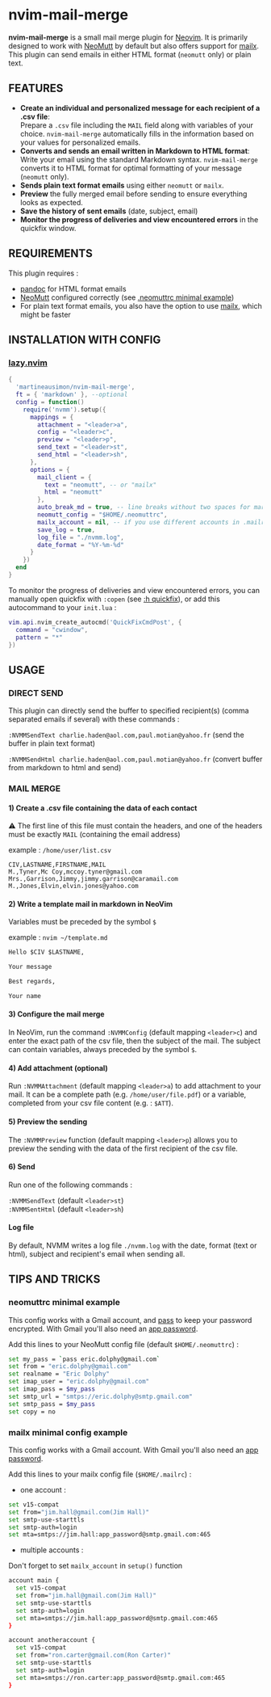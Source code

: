 # nvim-mail-merge

**nvim-mail-merge** is a small mail merge plugin for [Neovim](https://github.com/neovim/neovim). It is primarily designed to work with [NeoMutt](https://github.com/neomutt) by default but also offers support for [mailx](https://linux.die.net/man/1/mailx). This plugin can send emails in either HTML format (`neomutt` only) or plain text.

## FEATURES

* **Create an individual and personalized message for each recipient of a .csv file**:  
Prepare a `.csv` file including the `MAIL` field along with variables of your choice. `nvim-mail-merge` automatically fills in the information based on your values for personalized emails.
* **Converts and sends an email written in Markdown to HTML format**:  
Write your email using the standard Markdown syntax. `nvim-mail-merge` converts it to HTML format for optimal formatting of your message (`neomutt` only).
* **Sends plain text format emails** using either `neomutt` or `mailx`.
* **Preview** the fully merged email before sending to ensure everything looks as expected.
* **Save the history of sent emails** (date, subject, email)
* **Monitor the progress of deliveries and view encountered errors** in the quickfix window.

## REQUIREMENTS

This plugin requires :

* [pandoc](https://github.com/jgm/pandoc) for HTML format emails
* [NeoMutt](https://github.com/neomutt) configured correctly (see [.neomuttrc minimal example](https://github.com/martineausimon/nvim-mail-merge#neomuttrc-minimal-example))
* For plain text format emails, you also have the option to use [mailx](https://linux.die.net/man/1/mailx), which might be faster

## INSTALLATION WITH CONFIG

### [lazy.nvim](https://github.com/folke/lazy.nvim)

```lua 
{ 
  'martineausimon/nvim-mail-merge',
  ft = { 'markdown' }, --optional
  config = function()
    require('nvmm').setup({
      mappings = {
        attachment = "<leader>a",
        config = "<leader>c",
        preview = "<leader>p",
        send_text = "<leader>st",
        send_html = "<leader>sh",
      },
      options = {
        mail_client = {
          text = "neomutt", -- or "mailx"
          html = "neomutt"
        },
        auto_break_md = true, -- line breaks without two spaces for markdown
        neomutt_config = "$HOME/.neomuttrc",
        mailx_account = nil, -- if you use different accounts in .mailrc
        save_log = true,
        log_file = "./nvmm.log",
        date_format = "%Y-%m-%d"
      }
    })
  end
}
```

To monitor the progress of deliveries and view encountered errors, you can manually open quickfix with `:copen` (see [:h quickfix](https://vimhelp.org/quickfix.txt.html#quickfix)), or add this autocommand to your `init.lua` :

```lua
vim.api.nvim_create_autocmd('QuickFixCmdPost', { 
  command = "cwindow",
  pattern = "*"
})
```

## USAGE

### DIRECT SEND

This plugin can directly send the buffer to specified recipient(s) (comma separated emails if several) with these commands :

`:NVMMSendText charlie.haden@aol.com,paul.motian@yahoo.fr` (send the buffer in plain text format)  

`:NVMMSendHtml charlie.haden@aol.com,paul.motian@yahoo.fr` (convert buffer from markdown to html and send)

### MAIL MERGE

#### 1) Create a .csv file containing the data of each contact

⚠ The first line of this file must contain the headers, and one of the headers must be exactly `MAIL` (containing the email address)

example : `/home/user/list.csv`

```csv
CIV,LASTNAME,FIRSTNAME,MAIL
M.,Tyner,Mc Coy,mccoy.tyner@gmail.com
Mrs.,Garrison,Jimmy,jimmy.garrison@caramail.com
M.,Jones,Elvin,elvin.jones@yahoo.com
```
#### 2) Write a template mail in markdown in NeoVim

Variables must be preceded by the symbol `$`

example : `nvim ~/template.md`

```markdown
Hello $CIV $LASTNAME,

Your message

Best regards,

Your name
```

#### 3) Configure the mail merge

In NeoVim, run the command `:NVMMConfig` (default mapping `<leader>c`) and enter the exact path of the csv file, then the subject of the mail. The subject can contain variables, always preceded by the symbol `$`.

#### 4) Add attachment (optional)

Run `:NVMMAttachment` (default mapping `<leader>a`) to add attachment to your mail. It can be a complete path (e.g. `/home/user/file.pdf`) or a variable, completed from your csv file content (e.g. : `$ATT`).

#### 5) Preview the sending

The `:NVMMPreview` function (default mapping `<leader>p`) allows you to preview the sending with the data of the first recipient of the csv file.

#### 6) Send

Run one of the following commands :

`:NVMMSendText` (default `<leader>st`)  
`:NVMMSentHtml` (default `<leader>sh`)

#### Log file

By default, NVMM writes a log file `./nvmm.log` with the date, format (text or html), subject and recipient's email when sending all.

## TIPS AND TRICKS

### neomuttrc minimal example

This config works with a Gmail account, and [pass](https://wiki.archlinux.org/title/Pass) to keep your password encrypted. With Gmail you'll also need an [app password](https://support.google.com/accounts/answer/185833?hl=en).

Add this lines to your NeoMutt config file (default `$HOME/.neomuttrc`) :

```bash
set my_pass = `pass eric.dolphy@gmail.com`
set from = "eric.dolphy@gmail.com"
set realname = "Eric Dolphy"
set imap_user = "eric.dolphy@gmail.com"
set imap_pass = $my_pass
set smtp_url = "smtps://eric.dolphy@smtp.gmail.com"
set smtp_pass = $my_pass
set copy = no
```

### mailx minimal config example

This config works with a Gmail account. With Gmail you'll also need an [app password](https://support.google.com/accounts/answer/185833?hl=en).

Add this lines to your mailx config file (`$HOME/.mailrc`) :

* one account :

```bash
set v15-compat
set from="jim.hall@gmail.com(Jim Hall)"
set smtp-use-starttls
set smtp-auth=login
set mta=smtps://jim.hall:app_password@smtp.gmail.com:465
```

* multiple accounts :  

Don't forget to set `mailx_account` in `setup()` function

```bash
account main {
  set v15-compat
  set from="jim.hall@gmail.com(Jim Hall)"
  set smtp-use-starttls
  set smtp-auth=login
  set mta=smtps://jim.hall:app_password@smtp.gmail.com:465
}

account anotheraccount {
  set v15-compat
  set from="ron.carter@gmail.com(Ron Carter)"
  set smtp-use-starttls
  set smtp-auth=login
  set mta=smtps://ron.carter:app_password@smtp.gmail.com:465
}
```
